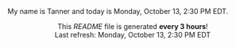 My name is Tanner and today is Monday, October 13, 2:30 PM EDT.

<p align="center">This <i>README</i> file is generated <b>every 3 hours</b>!</br>Last refresh: Monday, October 13, 2:30 PM EDT<br /></p>
